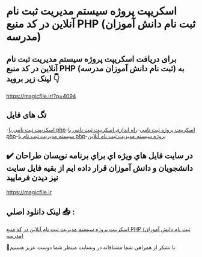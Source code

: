 # اسکریپت پروژه سیستم مدیریت ثبت نام آنلاین در کد منبع PHP (ثبت نام دانش آموزان مدرسه)

## برای دریافت اسکریپت پروژه سیستم مدیریت ثبت نام آنلاین در کد منبع PHP (ثبت نام دانش آموزان مدرسه) به لینک زیر بروید 👇

https://magicfile.ir/?p=4094

## تگ های فایل

-[اسکریپت ثبت نامی با php](https://magicfile.ir/product/%d8%a7%d8%b3%da%a9%d8%b1%db%8c%d9%be%d8%aa-%d9%be%d8%b1%d9%88%da%98%d9%87-%d8%b3%db%8c%d8%b3%d8%aa%d9%85-%d9%85%d8%af%db%8c%d8%b1%db%8c%d8%aa-%d8%ab%d8%a8%d8%aa-%d9%86%d8%a7%d9%85-%d8%a2%d9%86%d9%84%d8%a7%db%8c%d9%86-php/)-[اسکریپت پروژه ثبت نامی](https://magicfile.ir/product/%d8%a7%d8%b3%da%a9%d8%b1%db%8c%d9%be%d8%aa-%d9%be%d8%b1%d9%88%da%98%d9%87-%d8%b3%db%8c%d8%b3%d8%aa%d9%85-%d9%85%d8%af%db%8c%d8%b1%db%8c%d8%aa-%d8%ab%d8%a8%d8%aa-%d9%86%d8%a7%d9%85-%d8%a2%d9%86%d9%84%d8%a7%db%8c%d9%86-php/)-[راه اندازی اسکریپت ثبت نامی با php](https://magicfile.ir/product/%d8%a7%d8%b3%da%a9%d8%b1%db%8c%d9%be%d8%aa-%d9%be%d8%b1%d9%88%da%98%d9%87-%d8%b3%db%8c%d8%b3%d8%aa%d9%85-%d9%85%d8%af%db%8c%d8%b1%db%8c%d8%aa-%d8%ab%d8%a8%d8%aa-%d9%86%d8%a7%d9%85-%d8%a2%d9%86%d9%84%d8%a7%db%8c%d9%86-php/)-[سیستم مدیریت ثبت نام با php](https://magicfile.ir/product/%d8%a7%d8%b3%da%a9%d8%b1%db%8c%d9%be%d8%aa-%d9%be%d8%b1%d9%88%da%98%d9%87-%d8%b3%db%8c%d8%b3%d8%aa%d9%85-%d9%85%d8%af%db%8c%d8%b1%db%8c%d8%aa-%d8%ab%d8%a8%d8%aa-%d9%86%d8%a7%d9%85-%d8%a2%d9%86%d9%84%d8%a7%db%8c%d9%86-php/)-[پروژه سیستم مدیریت ثبت نام آنلاین](https://magicfile.ir/product/%d8%a7%d8%b3%da%a9%d8%b1%db%8c%d9%be%d8%aa-%d9%be%d8%b1%d9%88%da%98%d9%87-%d8%b3%db%8c%d8%b3%d8%aa%d9%85-%d9%85%d8%af%db%8c%d8%b1%db%8c%d8%aa-%d8%ab%d8%a8%d8%aa-%d9%86%d8%a7%d9%85-%d8%a2%d9%86%d9%84%d8%a7%db%8c%d9%86-php/)

## ✔️ در سايت فايل هاي ويژه اي براي برنامه نويسان طراحان دانشجويان و دانش آموزان قرار داده ايم از بقيه فايل سايت نيز ديدن فرماييد

https://magicfile.ir


## لينک دانلود اصلي 📥 :

[اسکریپت پروژه سیستم مدیریت ثبت نام آنلاین در کد منبع PHP (ثبت نام دانش آموزان مدرسه)](https://magicfile.ir/product/%d8%a7%d8%b3%da%a9%d8%b1%db%8c%d9%be%d8%aa-%d9%be%d8%b1%d9%88%da%98%d9%87-%d8%b3%db%8c%d8%b3%d8%aa%d9%85-%d9%85%d8%af%db%8c%d8%b1%db%8c%d8%aa-%d8%ab%d8%a8%d8%aa-%d9%86%d8%a7%d9%85-%d8%a2%d9%86%d9%84%d8%a7%db%8c%d9%86-php/) 


🙏با تشکر از همراهي شما مشتاقانه در وبسایت منتظر شما دوست عزیز هستیم

